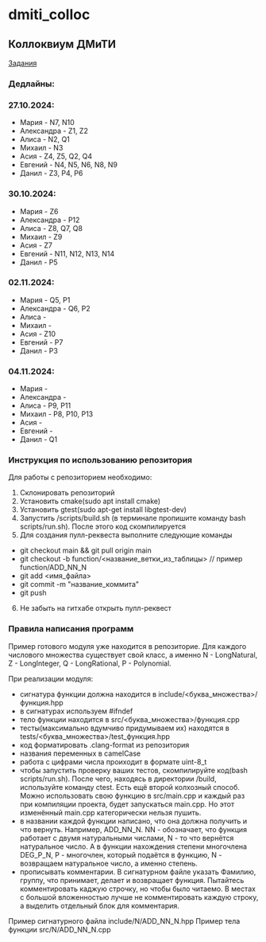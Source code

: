 # dmiti_colloc
## Коллоквиум ДМиТИ

[Задания](https://docs.google.com/document/d/1Dv_6AIhxg_3ezu6VMcEnMpyfRzgym9l8PmE4ULGfjgM/edit?tab=t.0)

### Дедлайны:

### 27.10.2024:
+ Мария - N7, N10
+ Александра - Z1, Z2
+ Алиса - N2, Q1
+ Михаил - N3
+ Асия - Z4, Z5, Q2, Q4
+ Евгений - N4, N5, N6, N8, N9
+ Данил - Z3, P4, P6

### 30.10.2024:
* Мария - Z6
* Александра - P12
* Алиса - Z8, Q7, Q8
* Михаил - Z9
* Асия - Z7
* Евгений - N11, N12, N13, N14
* Данил - P5

### 02.11.2024:
* Мария - Q5, P1
* Александра - Q6, P2
* Алиса - 
* Михаил - 
* Асия - Z10
* Евгений - P7
* Данил - P3

### 04.11.2024:
* Мария - 
* Александра - 
* Алиса - P9, P11
* Михаил - P8, P10, P13
* Асия - 
* Евгений - 
* Данил - Q1


### Инструкция по использованию репозитория
Для работы с репозиторием необходимо:
1. Склонировать репозиторий
2. Установить cmake(sudo apt install cmake)
3. Установить gtest(sudo apt-get install libgtest-dev)
4. Запустить /scripts/build.sh (в терминале пропишите команду bash scripts/run.sh). После этого код скомпилируется
5. Для создания пулл-реквеста выполните следующие команды
+ git checkout main && git pull origin main
+ git checkout -b function/<название_ветки_из_таблицы> // пример function/ADD_NN_N
+ git add <имя_файла>
+ git commit -m "название_коммита"
+ git push
6. Не забыть на гитхабе открыть пулл-реквест


### Правила написания программ
Пример готового модуля уже находится в репозиторие.
Для каждого числового множества существует свой класс, а именно N - LongNatural, Z - LongInteger, Q - LongRational, P - Polynomial.

При реализации модуля:
- сигнатура функции должна находится в include/<буква_множества>/функция.hpp
- в сигнатурах используем #ifndef
- тело функции находится в src/<буква_множества>/функция.cpp
- тесты(максимально вдумчиво придумываем их) находятся в tests/<буква_множества>/test_функция.hpp
- код форматировать .clang-format из репозитория
- названия переменных в camelCase
- работа с цифрами числа проиходит в формате uint-8_t
- чтобы запустить проверку ваших тестов, скомпилируйте код(bash scripts/run.sh). После чего, находясь в директории /build, используйте команду ctest. Есть ещё второй колхозный способ. Можно использовать свою функцию в src/main.cpp и каждый раз при компиляции проекта, будет запускаться main.cpp. Но этот изменённый main.cpp категорически нельзя пушить.
- в названии каждой функции написано, что она должна получить и что вернуть. Например, ADD_NN_N. NN - обозначает, что функция работает с двумя натуральными числами, N - то что вернётся натуральное число. А в функции нахождения степени многочлена DEG_P_N, P - многочлен, который подаётся в функцию, N - возвращаем натуральное число, а именно степень.
- прописывать комментарии. В сигнатурном файле указать Фамилию, группу, что принимает, делает и возвращает функция. Пытайтесь комментировать каджую строчку, но чтобы было читаемо. В местах с большой вложенностью лучше не комментировать каждую строку, а выделить отдельный блок для комментария.

Пример сигнатурного файла include/N/ADD_NN_N.hpp
Пример тела функции src/N/ADD_NN_N.cpp


